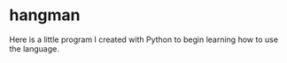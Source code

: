 # hangman
Here is a little program I created with Python to begin learning how to use the language.
